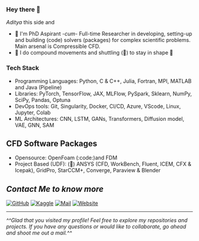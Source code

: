 ### Hey there 👋

_Aditya_ this side and 
* :telescope: I'm PhD Aspirant _-cum-_ Full-time Researcher in developing, setting-up and building (code) solvers (packages) for complex scientific problems. Main arsenal is Compressible CFD.
* :runner: I do compound movements and shuttling (🏸) to stay in shape :muscle:

### Tech Stack

* Programming Languages: Python, C & C++, Julia, Fortran, MPI, MATLAB and Java (Pipeline)
* Libraries: PyTorch, TensorFlow, JAX, MLFlow, PySpark, Sklearn, NumPy, SciPy, Pandas, Optuna
* DevOps tools: Git, Singularity, Docker, CI/CD, Azure, VScode, Linux, Jupyter, Colab
* ML Architectures: CNN, LSTM, GANs, Transformers, Diffusion model, VAE, GNN, SAM

## CFD Software Packages
* Opensource: OpenFoam (:code:)and FDM
* Project Based (UDF): (🚗) ANSYS (CFD, WorkBench, Fluent, ICEM, CFX & Icepak), GridPro, StarCCM+, Converge, Paraview & Blender  



## _Contact Me to know more_
[![GitHub](https://img.shields.io/badge/GitHub-100000?style=for-the-badge&logo=github&logoColor=white)](https://github.com/adityaIyerramesh98)
[![Kaggle](https://img.shields.io/badge/Kaggle-20BEFF?style=for-the-badge&logo=kaggle&logoColor=white)](https://www.kaggle.com/adityaramesh98)
[![Mail](https://img.shields.io/badge/Email-D14836?style=for-the-badge&logo=gmail&logoColor=white)](mailto:iyer.aditya98@yahoo.com)
[![Website](https://img.shields.io/badge/Website-4285F4?style=for-the-badge&logo=google-chrome&logoColor=white)](https://adityaiyerramesh98.github.io)

---

_^^Glad that you visited my profile! Feel free to explore my repositories and projects. If you have any questions or would like to collaborate, go ahead and shoot me out a mail.^^_


